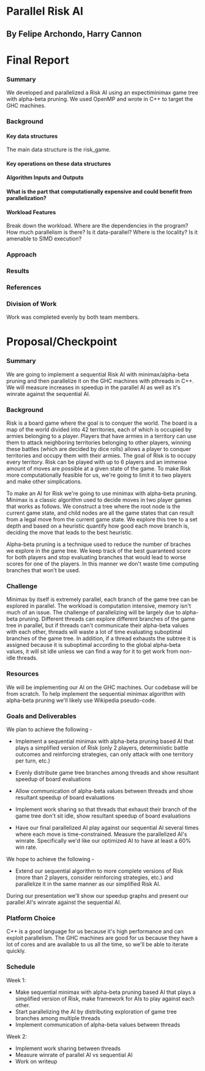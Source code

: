 # Parallel Risk AI
## By Felipe Archondo, Harry Cannon

# Final Report

### Summary
We developed and parallelized a Risk AI using an expectiminimax game tree with alpha-beta pruning. We used OpenMP and wrote in C++ to target the GHC machines.

### Background

#### Key data structures

The main data structure is the risk_game.

#### Key operations on these data structures

#### Algorithm Inputs and Outputs 

#### What is the part that computationally expensive and could benefit from parallelization?

#### Workload Features
Break down the workload. Where are the dependencies in the program? How much parallelism is there? Is it data-parallel? Where is the locality? Is it amenable to SIMD execution?

### Approach

### Results

### References

### Division of Work
Work was completed evenly by both team members.

# Proposal/Checkpoint

### Summary

We are going to implement a sequential Risk AI with minimax/alpha-beta pruning and then parallelize it on the GHC machines with pthreads in C++. We will measure increases in speedup in the parallel AI as well as it's winrate against the sequential AI.

### Background

Risk is a board game where the goal is to conquer the world. The board is a map of the world divided into 42 territories, each of which is occupied by armies belonging to a player. Players that have armies in a territory can use them to attack neighboring territories belonging to other players, winning these battles (which are decided by dice rolls) allows a player to conquer territories and occupy them with their armies. The goal of Risk is to occupy every territory. Risk can be played with up to 6 players and an immense amount of moves are possible at a given state of the game. To make Risk more computationally feasible for us, we're going to limit it to two players and make other simplications.

To make an AI for Risk we're going to use minimax with alpha-beta pruning. Minimax is a classic algorithm used to decide moves in two player games that works as follows. We construct a tree where the root node is the current game state, and child nodes are all the game states that can result from a legal move from the current game state. We explore this tree to a set depth and based on a heuristic quantify how good each move branch is, deciding the move that leads to the best heuristic.

Alpha-beta pruning is a technique used to reduce the number of braches we explore in the game tree. We keep track of the best guaranteed score for both players and stop evaluating branches that would lead to worse scores for one of the players. In this manner we don't waste time computing branches that won't be used.

### Challenge

Minimax by itself is extremely parallel, each branch of the game tree can be explored in parallel. The workload is computation intensive, memory isn't much of an issue. The challenge of parallelizing will be largely due to alpha-beta pruning. Different threads can explore different branches of the game tree in parallel, but if threads can't communicate their alpha-beta values with each other, threads will waste a lot of time evaluating suboptimal branches of the game tree. In addition, if a thread exhausts the subtree it is assigned because it is suboptimal according to the global alpha-beta values, it will sit idle unless we can find a way for it to get work from non-idle threads.

### Resources

We will be implementing our AI on the GHC machines. Our codebase will be from scratch. To help implement the sequential minimax algorithm with alpha-beta pruning we'll likely use Wikipedia pseudo-code.

### Goals and Deliverables

We plan to achieve the following -

* Implement a sequential minimax with alpha-beta pruning based AI that plays a simplified version of Risk (only 2 players, deterministic battle outcomes and reinforcing strategies, can only attack with one territory per turn, etc.)

* Evenly distribute game tree branches among threads and show resultant speedup of board evaluations

* Allow communication of alpha-beta values between threads and show resultant speedup of board evaluations

* Implement work sharing so that threads that exhaust their branch of the game tree don't sit idle, show resultant speedup of board evaluations

* Have our final parallelized AI play against our sequential AI several times where each move is time-constrained. Measure the parallelized AI's winrate. Specifically we'd like our optimized AI to have at least a 60% win rate.

We hope to achieve the following -

* Extend our sequential algorithm to more complete versions of Risk (more than 2 players, consider reinforcing strategies, etc.) and parallelize it in the same manner as our simplified Risk AI.

During our presentation we'll show our speedup graphs and present our parallel AI's winrate against the sequential AI.

### Platform Choice

C++ is a good language for us because it's high performance and can exploit parallelism. The GHC machines are good for us because they have a lot of cores and are available to us all the time, so we'll be able to iterate quickly.

### Schedule

Week 1:

* Make sequential minimax with alpha-beta pruning based AI that plays a simplified version of Risk, make framework for AIs to play against each other.
* Start parallelizing the AI by distributing exploration of game tree branches among multiple threads
* Implement communication of alpha-beta values between threads

Week 2:

* Implement work sharing between threads
* Measure winrate of parallel AI vs sequential AI
* Work on writeup
